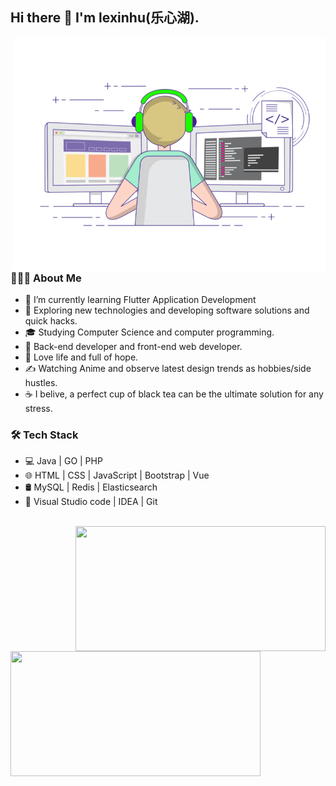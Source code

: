 ## Hi there 👋  I'm lexinhu(乐心湖).

<img align="right" alt="GIF" src="https://raw.githubusercontent.com/devSouvik/devSouvik/master/gif3.gif" width="500" />

### 👨🏻‍💻 About Me 

- 🔭 I’m currently learning Flutter Application Development
- 🤔 Exploring new technologies and developing software solutions and quick hacks.
- 🎓 Studying Computer Science and computer programming.
- 💼 Back-end developer and front-end web developer.
- 🌱 Love life and full of hope.
- ✍️ Watching Anime and observe latest design trends as hobbies/side hustles.
- ☕ I belive, a perfect cup of black tea can be the ultimate solution for any stress. 


### 🛠 Tech Stack

- 💻 Java | GO | PHP  
- 🌐 HTML | CSS | JavaScript | Bootstrap | Vue
- 🛢  MySQL | Redis | Elasticsearch
- 🔧 Visual Studio code | IDEA | Git

<br/>

<a href="https://www.xn2001.com">
    <img height="200em" align="right" width="400" style="display: inline-block; "
        src="https://github-readme-stats.vercel.app/api?username=lexinhu&show_icons=true" />
    <img height="200em"  width="400" align="left" style="display: inline-block; "
        src="https://github-readme-stats.vercel.app/api/top-langs/?username=lexinhu&layout=compact" />
</a>
